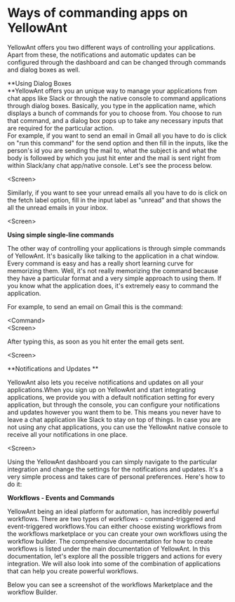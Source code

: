 # Ways of commanding apps on YellowAnt

YellowAnt offers you two different ways of controlling your applications. Apart from these, the notifications and automatic updates can be configured through the dashboard and can be changed through commands and dialog boxes as well.

**Using Dialog Boxes              
**YellowAnt offers you an unique way to manage your applications from chat apps like Slack or through the native console to command applications through dialog boxes. Basically, you type in the application name, which displays a bunch of commands for you to choose from. You choose to run that command, and a dialog box pops up to take any necessary inputs that are required for the particular action.  
For example, if you want to send an email in Gmail all you have to do is click on "run this command" for the send option and then fill in the inputs, like the person's id you are sending the mail to, what the subject is and what the body is followed by which you just hit enter and the mail is sent right from within Slack/any chat app/native console. Let's see the process below.

&lt;Screen&gt;

Similarly, if you want to see your unread emails all you have to do is click on the fetch label option, fill in the input label as "unread" and that shows the all the unread emails in your inbox.

&lt;Screen&gt;

**Using simple single-line commands**

The other way of controlling your applications is through simple commands of YellowAnt. It's basically like talking to the application in a chat window. Every command is easy and has a really short learning curve for memorizing them. Well, it's not really memorizing the command because they have a particular format and a very simple approach to using them. If you know what the application does, it's extremely easy to command the application.

For example, to send an email on Gmail this is the command:

&lt;Command&gt;  
&lt;Screen&gt;

After typing this, as soon as you hit enter the email gets sent.

&lt;Screen&gt;

**Notifications and Updates **

YellowAnt also lets you receive notifications and updates on all your applications.When you sign up on YellowAnt and start integrating applications, we provide you with a default notification setting for every application, but through the console, you can configure your notifications and updates however you want them to be. This means you never have to leave a chat application like Slack to stay on top of things. In case you are not using any chat applications, you can use the YellowAnt native console to receive all your notifications in one place.

&lt;Screen&gt;

Using the YellowAnt dashboard you can simply navigate to the particular integration and change the settings for the notifications and updates. It's a very simple process and takes care of personal preferences. Here's how to do it:

**Workflows - Events and Commands**

YellowAnt being an ideal platform for automation, has incredibly powerful workflows. There are two types of workflows - command-triggered and event-triggered workflows.You can either choose existing workflows from the workflows marketplace or you can create your own workflows using the workflow builder. The comprehensive documentation for how to create workflows is listed under the main documentation of YellowAnt. In this documentation, let's explore all the possible triggers and actions for every integration. We will also look into some of the combination of applications that can help you create powerful workflows.

Below you can see a screenshot of the workflows Marketplace and the workflow Builder.

